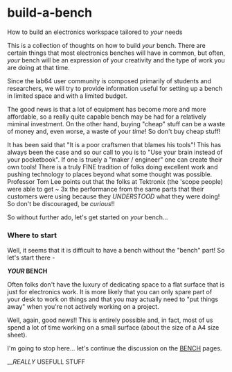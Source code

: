 # build-a-bench
How to build an electronics workspace tailored to *your* needs

This is a collection of thoughts on how to build *your* bench. There are certain things that most electronics benches will have in common, but often, *your* bench will be an expression of your creativity and the type of work you are doing at that time.

Since the lab64 user community is composed primarily of students and researchers, we will try to provide information useful for setting up a bench in limited space and with a limited budget.

The good news is that a lot of equipment has become more and more affordable, so a really quite capable bench may be had for a relatively miminal investment. On the other hand, buying "cheap" stuff can be a waste of money and, even worse, a waste of your *time*! So don't buy cheap stuff!

It has been said that "It is a poor craftsmen that blames his tools"! This has always been the case and so our call to you is to "Use your brain instead of your pocketbook". If one is truely a "maker / engineer" one can create their own tools! There is a truly FINE tradition of folks doing excellent work and pushing technology to places beyond what some thought was possible. Professor Tom Lee points out that the folks at Tektronix (the 'scope people) were able to get ~ 3x the performance from the same parts that their customers were using because they *UNDERSTOOD* what they were doing! So don't be discouraged, be *curious*!!

So without further ado, let's get started on *your* bench...

### Where to start
Well, it seems that it is difficult to have a bench without the "bench" part! So let's start there -

__*YOUR* BENCH__

Often folks don't have the luxury of dedicating space to a flat surface that is just for electronics work. It is more likely that you can only spare part of your desk to work on things and that you may actually need to "put things away" when you're not actively working on a project.

Well, again, good news!! This is entirely possible and, in fact, most of us spend a lot of time working on a small surface (about the size of a A4 size sheet).

I'm going to stop here... let's continue the discussion on the [BENCH](../bench) pages.

__*REALLY* USEFULL STUFF



